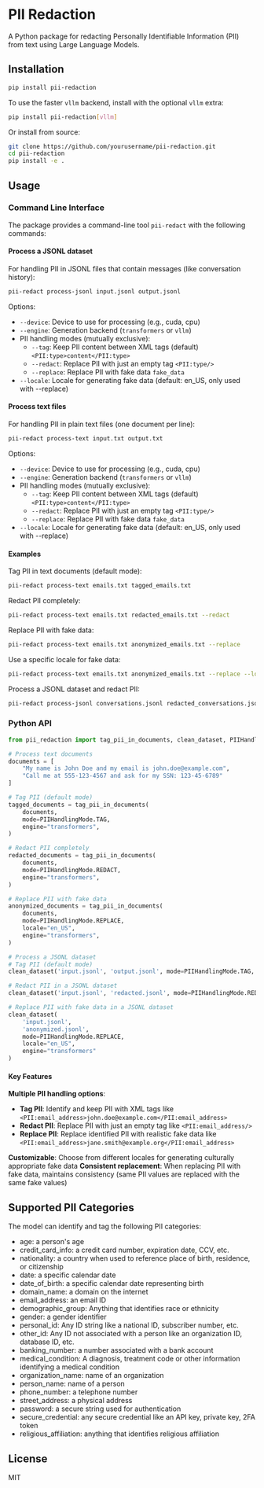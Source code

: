 # PII Redaction

A Python package for redacting Personally Identifiable Information (PII) from text using Large Language Models.

## Installation

```bash
pip install pii-redaction
```

To use the faster `vllm` backend, install with the optional `vllm` extra:

```bash
pip install pii-redaction[vllm]
```

Or install from source:

```bash
git clone https://github.com/yourusername/pii-redaction.git
cd pii-redaction
pip install -e .
```

## Usage

### Command Line Interface

The package provides a command-line tool `pii-redact` with the following commands:

#### Process a JSONL dataset

For handling PII in JSONL files that contain messages (like conversation history):

```bash
pii-redact process-jsonl input.jsonl output.jsonl
```

Options:
- `--device`: Device to use for processing (e.g., cuda, cpu)
- `--engine`: Generation backend (`transformers` or `vllm`)
- PII handling modes (mutually exclusive):
  - `--tag`: Keep PII content between XML tags (default) `<PII:type>content</PII:type>`
  - `--redact`: Replace PII with just an empty tag `<PII:type/>`
  - `--replace`: Replace PII with fake data `fake_data`
- `--locale`: Locale for generating fake data (default: en_US, only used with --replace)

#### Process text files

For handling PII in plain text files (one document per line):

```bash
pii-redact process-text input.txt output.txt
```

Options:
- `--device`: Device to use for processing (e.g., cuda, cpu)
- `--engine`: Generation backend (`transformers` or `vllm`)
- PII handling modes (mutually exclusive):
  - `--tag`: Keep PII content between XML tags (default) `<PII:type>content</PII:type>`
  - `--redact`: Replace PII with just an empty tag `<PII:type/>`
  - `--replace`: Replace PII with fake data `fake_data`
- `--locale`: Locale for generating fake data (default: en_US, only used with --replace)

#### Examples

Tag PII in text documents (default mode):
```bash
pii-redact process-text emails.txt tagged_emails.txt
```

Redact PII completely:
```bash
pii-redact process-text emails.txt redacted_emails.txt --redact
```

Replace PII with fake data:
```bash
pii-redact process-text emails.txt anonymized_emails.txt --replace
```

Use a specific locale for fake data:
```bash
pii-redact process-text emails.txt anonymized_emails.txt --replace --locale=fr_FR
```

Process a JSONL dataset and redact PII:
```bash
pii-redact process-jsonl conversations.jsonl redacted_conversations.jsonl --redact
```

### Python API

```python
from pii_redaction import tag_pii_in_documents, clean_dataset, PIIHandlingMode

# Process text documents
documents = [
    "My name is John Doe and my email is john.doe@example.com",
    "Call me at 555-123-4567 and ask for my SSN: 123-45-6789"
]

# Tag PII (default mode)
tagged_documents = tag_pii_in_documents(
    documents,
    mode=PIIHandlingMode.TAG,
    engine="transformers",
)

# Redact PII completely
redacted_documents = tag_pii_in_documents(
    documents,
    mode=PIIHandlingMode.REDACT,
    engine="transformers",
)

# Replace PII with fake data
anonymized_documents = tag_pii_in_documents(
    documents,
    mode=PIIHandlingMode.REPLACE,
    locale="en_US",
    engine="transformers",
)

# Process a JSONL dataset
# Tag PII (default mode)
clean_dataset('input.jsonl', 'output.jsonl', mode=PIIHandlingMode.TAG, engine="transformers")

# Redact PII in a JSONL dataset
clean_dataset('input.jsonl', 'redacted.jsonl', mode=PIIHandlingMode.REDACT, engine="transformers")

# Replace PII with fake data in a JSONL dataset
clean_dataset(
    'input.jsonl',
    'anonymized.jsonl',
    mode=PIIHandlingMode.REPLACE,
    locale="en_US",
    engine="transformers"
)
```

#### Key Features

**Multiple PII handling options**:
   - **Tag PII**: Identify and keep PII with XML tags like `<PII:email_address>john.doe@example.com</PII:email_address>`
   - **Redact PII**: Replace PII with just an empty tag like `<PII:email_address/>`
   - **Replace PII**: Replace identified PII with realistic fake data like `<PII:email_address>jane.smith@example.org</PII:email_address>`

**Customizable**: Choose from different locales for generating culturally appropriate fake data
**Consistent replacement**: When replacing PII with fake data, maintains consistency (same PII values are replaced with the same fake values)

## Supported PII Categories

The model can identify and tag the following PII categories:

- age: a person's age
- credit_card_info: a credit card number, expiration date, CCV, etc.
- nationality: a country when used to reference place of birth, residence, or citizenship
- date: a specific calendar date
- date_of_birth: a specific calendar date representing birth
- domain_name: a domain on the internet
- email_address: an email ID
- demographic_group: Anything that identifies race or ethnicity
- gender: a gender identifier
- personal_id: Any ID string like a national ID, subscriber number, etc.
- other_id: Any ID not associated with a person like an organization ID, database ID, etc.
- banking_number: a number associated with a bank account
- medical_condition: A diagnosis, treatment code or other information identifying a medical condition
- organization_name: name of an organization
- person_name: name of a person
- phone_number: a telephone number
- street_address: a physical address
- password: a secure string used for authentication
- secure_credential: any secure credential like an API key, private key, 2FA token
- religious_affiliation: anything that identifies religious affiliation

## License

MIT